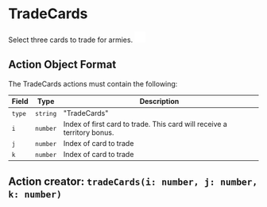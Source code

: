 

# TradeCards
Select three cards to trade for armies.
![TradeCards state diagram](tradecards.svg)
  

## Action Object Format
The TradeCards actions must contain the following:

Field        | Type       | Description
------------ | ---------- | -----------
`type`     | `string` | "TradeCards"
`i` | `number` | Index of first card to trade. This card will receive a territory bonus.
`j` | `number` | Index of card to trade
`k` | `number` | Index of card to trade


## Action creator: `tradeCards(i: number, j: number, k: number)`

  
  